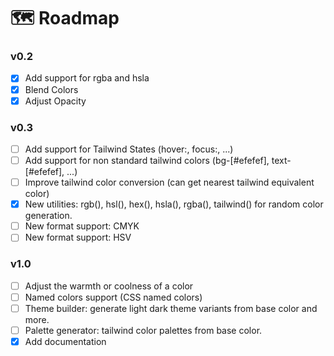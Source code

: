 # 🗺 Roadmap

### v0.2

- [x] Add support for rgba and hsla
- [x] Blend Colors
- [x] Adjust Opacity

### v0.3

- [ ] Add support for Tailwind States (hover:, focus:, ...)
- [ ] Add support for non standard tailwind colors (bg-[#efefef], text-[#efefef], ...)
- [ ] Improve tailwind color conversion (can get nearest tailwind equivalent color)
- [x] New utilities: rgb(), hsl(), hex(), hsla(), rgba(), tailwind() for random color generation.
- [ ] New format support: CMYK
- [ ] New format support: HSV

### v1.0

- [ ] Adjust the warmth or coolness of a color
- [ ] Named colors support (CSS named colors)
- [ ] Theme builder: generate light dark theme variants from base color and more.
- [ ] Palette generator: tailwind color palettes from base color.
- [x] Add documentation
